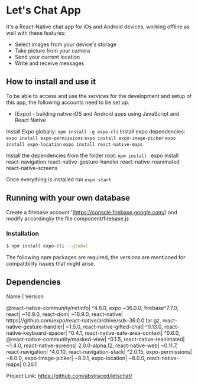 # Let's Chat App
It's a React-Native chat app for iOs and Android devices, working offline as well with these features:
- Select images from your device's storage
- Take picture from your camera
- Send your current location
- Write and receive messages




## How to install and use it
To be able to access and use the services for the development and setup of this app, the following accounts need to be set up.
* [Expo] - building native iOS and Android apps using JavaScript and React Native

Install Expo globally:
```npm install -g expo-cli```
Install expo dependencies:
```expo install expo-permissions```
```expo install expo-image-picker```
```expo install expo-location```
```expo install react-native-maps```

Install the dependencies from the folder root:
```npm install ```
expo install react-navigation react-native-gesture-handler react-native-reanimated react-native-screens


Once everything is installed run 
```expo start```



## Running with your own database
Create a firebase account '(https://console.firebase.google.com/) and modify accordingliy the file component/firebase.js





### Installation
```sh
$ npm install expo-cli --global
```
The following npm packages are required, the versions are mentioned for compatibility issues that might arise.


## Dependencies
Name | Version

@react-native-community/netinfo| ^4.6.0,
    expo ~36.0.0,
    firebase^7.7.0,
    react| ~16.9.0,
    react-dom| ~16.9.0,
    react-native| https|//github.com/expo/react-native/archive/sdk-36.0.0.tar.gz,
    react-native-gesture-handler| ~1.5.0,
    react-native-gifted-chat| ^0.13.0,
    react-native-keyboard-spacer| ^0.4.1,
    react-native-safe-area-context| ^0.6.0,
    @react-native-community/masked-view| ^0.1.5,
    react-native-reanimated| ~1.4.0,
    react-native-screens| 2.0.0-alpha.12,
    react-native-web| ~0.11.7,
    react-navigation| ^4.0.10,
    react-navigation-stack| ^2.0.15,
    expo-permissions| ~8.0.0,
    expo-image-picker| ~8.0.1,
    expo-location| ~8.0.0,
    react-native-maps| 0.26.1












Project Link: https://github.com/abstraced/letschat/


